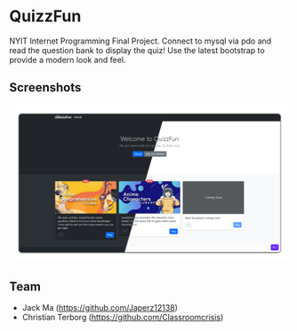 # QuizzFun
NYIT Internet Programming Final Project. Connect to mysql via pdo 
and read the question bank to display the quiz! Use the latest 
bootstrap to provide a modern look and feel.

## Screenshots

![image](./img/demo.png)

## Team

- Jack Ma (https://github.com/Japerz12138)
- Christian Terborg (https://github.com/Classroomcrisis)


